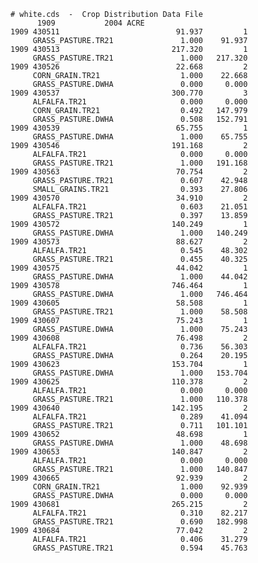     # white.cds  -  Crop Distribution Data File
          1909           2004 ACRE 
    1909 430511                          91.937         1 
         GRASS_PASTURE.TR21               1.000    91.937 
    1909 430513                         217.320         1 
         GRASS_PASTURE.TR21               1.000   217.320 
    1909 430526                          22.668         2 
         CORN_GRAIN.TR21                  1.000    22.668 
         GRASS_PASTURE.DWHA               0.000     0.000 
    1909 430537                         300.770         3 
         ALFALFA.TR21                     0.000     0.000 
         CORN_GRAIN.TR21                  0.492   147.979 
         GRASS_PASTURE.DWHA               0.508   152.791
    1909 430539                          65.755         1 
         GRASS_PASTURE.DWHA               1.000    65.755 
    1909 430546                         191.168         2 
         ALFALFA.TR21                     0.000     0.000 
         GRASS_PASTURE.TR21               1.000   191.168 
    1909 430563                          70.754         2 
         GRASS_PASTURE.TR21               0.607    42.948 
         SMALL_GRAINS.TR21                0.393    27.806 
    1909 430570                          34.910         2 
         ALFALFA.TR21                     0.603    21.051 
         GRASS_PASTURE.TR21               0.397    13.859 
    1909 430572                         140.249         1 
         GRASS_PASTURE.DWHA               1.000   140.249 
    1909 430573                          88.627         2 
         ALFALFA.TR21                     0.545    48.302 
         GRASS_PASTURE.TR21               0.455    40.325 
    1909 430575                          44.042         1 
         GRASS_PASTURE.DWHA               1.000    44.042 
    1909 430578                         746.464         1 
         GRASS_PASTURE.DWHA               1.000   746.464 
    1909 430605                          58.508         1 
         GRASS_PASTURE.TR21               1.000    58.508 
    1909 430607                          75.243         1 
         GRASS_PASTURE.DWHA               1.000    75.243 
    1909 430608                          76.498         2 
         ALFALFA.TR21                     0.736    56.303 
         GRASS_PASTURE.DWHA               0.264    20.195 
    1909 430623                         153.704         1 
         GRASS_PASTURE.DWHA               1.000   153.704 
    1909 430625                         110.378         2 
         ALFALFA.TR21                     0.000     0.000 
         GRASS_PASTURE.TR21               1.000   110.378 
    1909 430640                         142.195         2 
         ALFALFA.TR21                     0.289    41.094 
         GRASS_PASTURE.TR21               0.711   101.101 
    1909 430652                          48.698         1 
         GRASS_PASTURE.DWHA               1.000    48.698 
    1909 430653                         140.847         2 
         ALFALFA.TR21                     0.000     0.000 
         GRASS_PASTURE.TR21               1.000   140.847 
    1909 430665                          92.939         2 
         CORN_GRAIN.TR21                  1.000    92.939 
         GRASS_PASTURE.DWHA               0.000     0.000 
    1909 430681                         265.215         2 
         ALFALFA.TR21                     0.310    82.217 
         GRASS_PASTURE.TR21               0.690   182.998 
    1909 430684                          77.042         2 
         ALFALFA.TR21                     0.406    31.279 
         GRASS_PASTURE.TR21               0.594    45.763